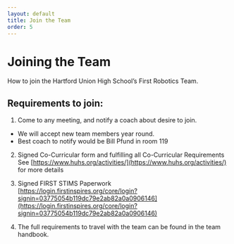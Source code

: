 ```yaml
---
layout: default
title: Join the Team
order: 5
---
```


# Joining the Team

How to join the Hartford Union High School’s First Robotics Team.

## Requirements to join:

1) Come to any meeting, and notify a coach about desire to join.
  * We will accept new team members year round.
  * Best coach to notify would be Bill Pfund in room 119
  
2) Signed Co-Curricular form and fulfilling all Co-Curricular Requirements
  See [https://www.huhs.org/activities/](https://www.huhs.org/activities/) for more details

3) Signed FIRST STIMS Paperwork 
  [https://login.firstinspires.org/core/login?signin=03775054b119dc79e2ab82a0a0906146](https://login.firstinspires.org/core/login?signin=03775054b119dc79e2ab82a0a0906146)

4) The full requirements to travel with the team can be found in the team handbook.
